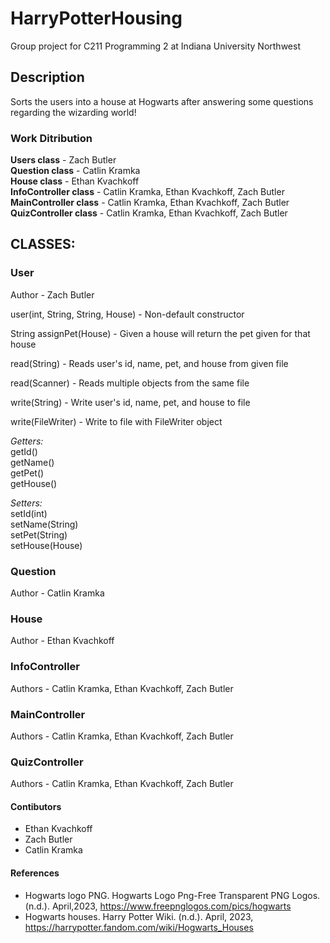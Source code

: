 # HarryPotterHousing
Group project for C211 Programming 2 at Indiana University Northwest

## Description
Sorts the users into a house at Hogwarts after answering some questions regarding the wizarding world!

### Work Ditribution

__Users class__ - Zach Butler  
__Question class__ - Catlin Kramka  
__House class__ - Ethan Kvachkoff  
__InfoController class__ - Catlin Kramka, Ethan Kvachkoff, Zach Butler  
__MainController class__ - Catlin Kramka, Ethan Kvachkoff, Zach Butler  
__QuizController class__ - Catlin Kramka, Ethan Kvachkoff, Zach Butler  

## CLASSES:

### User
Author - Zach Butler

user(int, String, String, House) - Non-default constructor

String assignPet(House) - Given a house will return the pet given for that house

read(String) -  Reads user's id, name, pet, and house from given file

read(Scanner) - Reads multiple objects from the same file

write(String) - Write user's id, name, pet, and house to file

write(FileWriter) - Write to file with FileWriter object

_Getters:_  
getId()  
getName()   
getPet()  
getHouse()  

_Setters:_  
setId(int)  
setName(String)  
setPet(String)  
setHouse(House)  

### Question
Author - Catlin Kramka


### House
Author - Ethan Kvachkoff

### InfoController
Authors - Catlin Kramka, Ethan Kvachkoff, Zach Butler 

### MainController
Authors - Catlin Kramka, Ethan Kvachkoff, Zach Butler

### QuizController
Authors - Catlin Kramka, Ethan Kvachkoff, Zach Butler

#### Contibutors
- Ethan Kvachkoff
- Zach Butler
- Catlin Kramka

#### References
 - Hogwarts logo PNG. Hogwarts Logo Png-Free Transparent PNG Logos. (n.d.). April,2023, 
 	https://www.freepnglogos.com/pics/hogwarts 
 - Hogwarts houses. Harry Potter Wiki. (n.d.). April, 2023, 
    https://harrypotter.fandom.com/wiki/Hogwarts_Houses 
